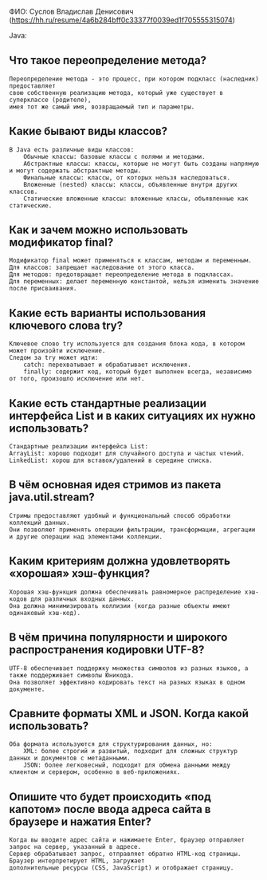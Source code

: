 ФИО: Суслов Владислав Денисович (https://hh.ru/resume/4a6b284bff0c33377f0039ed1f705555315074)

Java:

## Что такое переопределение метода?

    Переопределение метода - это процесс, при котором подкласс (наследник) предоставляет
    свою собственную реализацию метода, который уже существует в суперклассе (родителе),
    имея тот же самый имя, возвращаемый тип и параметры.

## Какие бывают виды классов?

    В Java есть различные виды классов:
        Обычные классы: базовые классы с полями и методами.
        Абстрактные классы: классы, которые не могут быть созданы напрямую и могут содержать абстрактные методы.
        Финальные классы: классы, от которых нельзя наследоваться.
        Вложенные (nested) классы: классы, объявленные внутри других классов.
        Статические вложенные классы: вложенные классы, объявленные как статические.

## Как и зачем можно использовать модификатор final?

    Модификатор final может применяться к классам, методам и переменным.
    Для классов: запрещает наследование от этого класса.
    Для методов: предотвращает переопределение метода в подклассах.
    Для переменных: делает переменную константой, нельзя изменить значение после присваивания.

## Какие есть варианты использования ключевого слова try?

    Ключевое слово try используется для создания блока кода, в котором может произойти исключение.
    Следом за try может идти:
        catch: перехватывает и обрабатывает исключения.
        finally: содержит код, который будет выполнен всегда, независимо от того, произошло исключение или нет.

## Какие есть стандартные реализации интерфейса List и в каких ситуациях их нужно использовать?

    Стандартные реализации интерфейса List:
    ArrayList: хорошо подходит для случайного доступа и частых чтений.
    LinkedList: хорош для вставок/удалений в середине списка.

## В чём основная идея стримов из пакета java.util.stream?

    Стримы предоставляют удобный и функциональный способ обработки коллекций данных.
    Они позволяют применять операции фильтрации, трансформации, агрегации и другие операции над элементами коллекции.

## Каким критериям должна удовлетворять «хорошая» хэш-функция?

    Хорошая хэш-функция должна обеспечивать равномерное распределение хэш-кодов для различных входных данных.
    Она должна минимизировать коллизии (когда разные объекты имеют одинаковый хэш-код).

## В чём причина популярности и широкого распространения кодировки UTF-8?

    UTF-8 обеспечивает поддержку множества символов из разных языков, а также поддерживает символы Юникода.
    Она позволяет эффективно кодировать текст на разных языках в одном документе.

## Сравните форматы XML и JSON. Когда какой использовать?

    Оба формата используются для структурирования данных, но:
        XML: более строгий и развитый, подходит для сложных структур данных и документов с метаданными.
        JSON: более легковесный, подходит для обмена данными между клиентом и сервером, особенно в веб-приложениях.

## Опишите что будет происходить «под капотом» после ввода адреса сайта в браузере и нажатия Enter?

    Когда вы вводите адрес сайта и нажимаете Enter, браузер отправляет запрос на сервер, указанный в адресе.
    Сервер обрабатывает запрос, отправляет обратно HTML-код страницы. Браузер интерпретирует HTML, загружает
    дополнительные ресурсы (CSS, JavaScript) и отображает страницу.
